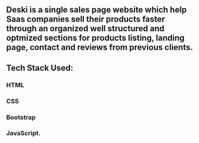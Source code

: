 ## Deski is a single sales page website which help Saas companies sell their products faster through an organized well structured and optmized sections for products listing, landing page, contact and reviews from previous clients.


## Tech Stack Used:
### HTML
### CSS
### Bootstrap
### JavaScript.






